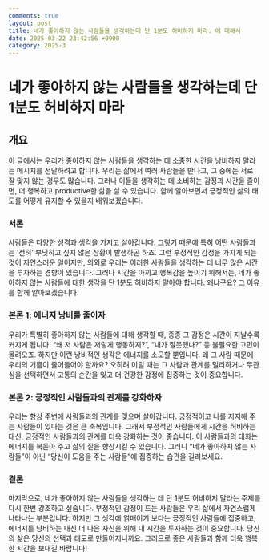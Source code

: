 ```yaml
---
comments: true
layout: post
title: 네가 좋아하지 않는 사람들을 생각하는데 단 1분도 허비하지 마라. 에 대해서
date: 2025-03-22 23:42:56 +0900
category: 2025-3
---
```


# 네가 좋아하지 않는 사람들을 생각하는데 단 1분도 허비하지 마라

## 개요
이 글에서는 우리가 좋아하지 않는 사람들을 생각하는 데 소중한 시간을 낭비하지 말라는 메시지를 전달하려고 합니다. 우리는 삶에서 여러 사람들을 만나고, 그 중에는 서로 잘 맞지 않는 경우도 많습니다. 그러나 이들을 생각하는 데 소비하는 감정과 시간을 줄이면, 더 행복하고 productive한 삶을 살 수 있습니다. 함께 알아보면서 긍정적인 삶의 태도를 어떻게 유지할 수 있을지 배워보겠습니다.

### 서론
사람들은 다양한 성격과 생각을 가지고 살아갑니다. 그렇기 때문에 특히 어떤 사람들과는 ‘전혀’ 부딪히고 싶지 않은 상황이 발생하곤 하죠. 그런 부정적인 감정을 가지게 되는 것이 자연스러운 일이지만, 의외로 우리는 이러한 사람들을 생각하는 데 너무 많은 시간을 투자하는 경향이 있습니다. 그러나 시간을 아끼고 행복감을 높이기 위해서는, 네가 좋아하지 않는 사람들에 대한 생각을 단 1분도 허비하지 말아야 합니다. 왜냐구요? 그 이유를 함께 알아보겠습니다.

### 본론 1: 에너지 낭비를 줄이자
우리가 특별히 좋아하지 않는 사람들에 대해 생각할 때, 종종 그 감정은 시간이 지날수록 커지게 됩니다. “왜 저 사람은 저렇게 행동하지?”, “내가 잘못했나?” 등 불필요한 고민이 몰려오죠. 하지만 이런 낭비적인 생각은 에너지를 소모할 뿐입니다. 왜 그 사람 때문에 우리의 기쁨이 줄어들어야 할까요? 오히려 이럴 때는 그 사람과 관계를 멀리하거나 무관심을 선택하면서 고통의 순간을 잊고 더 건강한 감정에 집중하는 것이 중요합니다.

### 본론 2: 긍정적인 사람들과의 관계를 강화하자
우리는 항상 주변에 사람들과의 관계를 맺으며 살아갑니다. 긍정적이고 나를 지지해 주는 사람들이 있다는 것은 큰 축복입니다. 그래서 부정적인 사람들에게 시간을 허비하는 대신, 긍정적인 사람들과의 관계를 더욱 강화하는 것이 좋습니다. 이 사람들과의 대화는 에너지를 북돋아 주고 삶의 질을 향상시킬 수 있습니다. 그러니 “네가 좋아하지 않는 사람들”이 아닌 “당신이 도움을 주는 사람들”에 집중하는 습관을 길러보세요. 

### 결론
마지막으로, 네가 좋아하지 않는 사람들을 생각하는 데 단 1분도 허비하지 말라는 주제를 다시 한번 강조하고 싶습니다. 부정적인 감정이 드는 사람들은 우리 삶에서 자연스럽게 나타나는 부분입니다. 하지만 그 생각에 얽매이기 보다는 긍정적인 사람들에 집중하고, 에너지를 낭비하는 대신 더 나은 자신을 위해 내 시간을 투자하는 것이 중요합니다. 당신의 삶은 당신의 선택과 태도로 만들어지니까요. 그러므로 좋은 사람들과 함께 더욱 행복한 시간을 보내길 바랍니다!